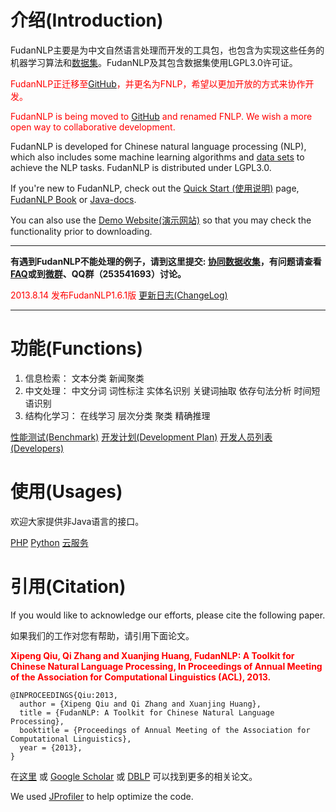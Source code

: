 # 介绍(Introduction) #
FudanNLP主要是为中文自然语言处理而开发的工具包，也包含为实现这些任务的机器学习算法和[数据集](DataSet.md)。FudanNLP及其包含数据集使用LGPL3.0许可证。

<font color='#FF0000'>FudanNLP正迁移至<a href='https://github.com/xpqiu/fnlp/'>GitHub</a>，并更名为FNLP，希望以更加开放的方式来协作开发。</font>

<font color='#FF0000'>FudanNLP is being moved to <a href='https://github.com/xpqiu/fnlp/'>GitHub</a> and renamed FNLP. We wish a more open way to collaborative development.</font>


FudanNLP is developed for Chinese natural language processing (NLP), which also includes some machine learning algorithms and [data sets](DataSet.md) to achieve the NLP tasks. FudanNLP is distributed under LGPL3.0.

If you're new to FudanNLP, check out the [Quick Start (使用说明)](QuickStart.md) page, [FudanNLP Book](http://vdisk.weibo.com/s/iyiB0) or [Java-docs](https://fudannlp.googlecode.com/svn/FudanNLP-1.5-API/java-docs/index.html).

You can also use the [Demo Website(演示网站)](http://jkx.fudan.edu.cn/nlp) so that you may check the functionality prior to downloading.

---


**有遇到FudanNLP不能处理的例子，请到这里提交: [协同数据收集](http://code.google.com/p/fudannlp/wiki/CollaborativeCollection)，有问题请查看[FAQ](FAQ.md)或到[微群](http://q.weibo.com/960122)、QQ群（253541693）讨论。**



<font color='#FF0000'> 2013.8.14 发布FudanNLP1.6.1版 </font> [更新日志(ChangeLog)](ChangeLog.md)


---

# 功能(Functions) #

  1. 信息检索： 文本分类 新闻聚类
  1. 中文处理： 中文分词 词性标注 实体名识别 关键词抽取 依存句法分析 时间短语识别
  1. 结构化学习： 在线学习 层次分类 聚类 精确推理

[性能测试(Benchmark)](Benchmark.md)
[开发计划(Development Plan)](DevPlan.md)
[开发人员列表(Developers)](People.md)

# 使用(Usages) #
欢迎大家提供非Java语言的接口。

[PHP](PHP.md) [Python](Python.md) [云服务](fudannlp_ws.md)

# 引用(Citation) #

If you would like to acknowledge our efforts, please cite the following paper.

如果我们的工作对您有帮助，请引用下面论文。

<font color='#FF0000'><b>Xipeng Qiu, Qi Zhang and Xuanjing Huang, FudanNLP: A Toolkit for Chinese Natural Language Processing, In Proceedings of Annual Meeting of the Association for Computational Linguistics (ACL), 2013.</b>
</font>

```
@INPROCEEDINGS{Qiu:2013,
  author = {Xipeng Qiu and Qi Zhang and Xuanjing Huang},
  title = {FudanNLP: A Toolkit for Chinese Natural Language Processing},
  booktitle = {Proceedings of Annual Meeting of the Association for Computational Linguistics},
  year = {2013},
}
```

在[这里](http://jkx.fudan.edu.cn/~xpqiu/) 或  [Google Scholar](http://scholar.google.com/citations?sortby=pubdate&hl=en&user=Pq4Yp_kAAAAJ&view_op=list_works) 或 [DBLP](http://www.informatik.uni-trier.de/~ley/pers/hd/q/Qiu:Xipeng.html) 可以找到更多的相关论文。


We used [JProfiler](http://www.ej-technologies.com/products/jprofiler/overview.html) to help optimize the code.